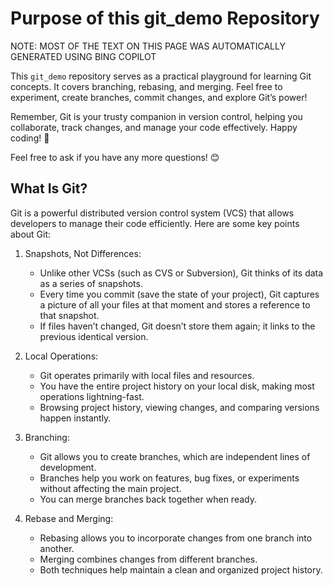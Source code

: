 # Purpose of this git_demo Repository

NOTE: MOST OF THE TEXT ON THIS PAGE WAS AUTOMATICALLY GENERATED USING BING COPILOT

This `git_demo` repository serves as a practical playground for learning Git concepts. It covers branching, rebasing, and merging. Feel free to experiment, create branches, commit changes, and explore Git’s power!

Remember, Git is your trusty companion in version control, helping you collaborate, track changes, and manage your code effectively. Happy coding! 🚀

Feel free to ask if you have any more questions! 😊

## What Is Git?

Git is a powerful distributed version control system (VCS) that allows developers to manage their code efficiently. Here are some key points about Git:

1. Snapshots, Not Differences:

    - Unlike other VCSs (such as CVS or Subversion), Git thinks of its data as a series of snapshots.
    - Every time you commit (save the state of your project), Git captures a picture of all your files at that moment and stores a reference to that snapshot.
    - If files haven’t changed, Git doesn’t store them again; it links to the previous identical version.

2. Local Operations:

    - Git operates primarily with local files and resources.
    - You have the entire project history on your local disk, making most operations lightning-fast.
    - Browsing project history, viewing changes, and comparing versions happen instantly.

3. Branching:

    - Git allows you to create branches, which are independent lines of development.
    - Branches help you work on features, bug fixes, or experiments without affecting the main project.
    - You can merge branches back together when ready.

4. Rebase and Merging:

    - Rebasing allows you to incorporate changes from one branch into another.
    - Merging combines changes from different branches.
    - Both techniques help maintain a clean and organized project history.
